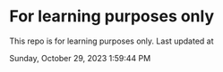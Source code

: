 # For learning purposes only
This repo is for learning purposes only.
Last updated at

Sunday, October 29, 2023 1:59:44 PM

